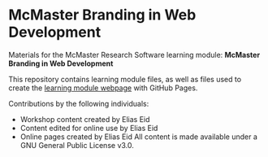 # McMaster Branding in Web Development

Materials for the McMaster Research Software learning module: **McMaster Branding in Web Development**  

This repository contains learning module files, as well as files used to create the [learning module webpage](https://mcmasterrs.github.io/lm_mac-branding) with GitHub Pages.  

Contributions by the following individuals: 
- Workshop content created by Elias Eid
- Content edited for online use by Elias Eid
- Online pages created by Elias Eid
All content is made available under a GNU General Public License v3.0.  
